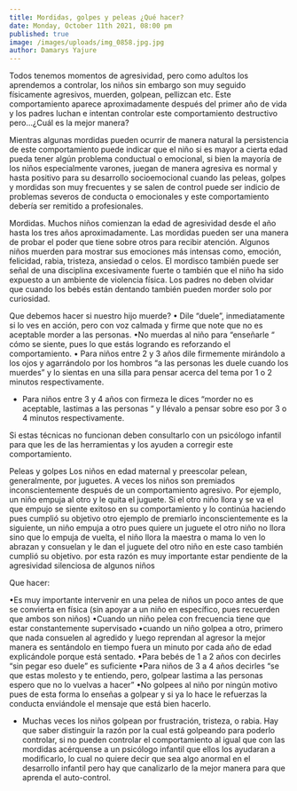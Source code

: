 ```yaml
---
title: Mordidas, golpes y peleas ¿Qué hacer?
date: Monday, October 11th 2021, 08:00 pm
published: true
image: /images/uploads/img_0858.jpg.jpg
author: Damarys Yajure
---
```

Todos tenemos momentos de agresividad, pero como adultos los aprendemos a controlar, los niños sin embargo son muy seguido físicamente agresivos, muerden, golpean, pellizcan etc. Este comportamiento aparece aproximadamente después del primer año de vida y los padres luchan e intentan controlar este comportamiento destructivo pero…¿Cuál es la mejor manera?

Mientras algunas mordidas pueden ocurrir de manera natural la persistencia de este comportamiento puede indicar que el niño si es mayor a cierta edad pueda tener algún problema conductual o emocional, si bien la mayoría de los niños especialmente varones, juegan de manera agresiva es normal y hasta positivo para su desarrollo socioemocional cuando las peleas, golpes y mordidas son muy frecuentes y se salen de control puede ser indicio de problemas severos de conducta o emocionales y este comportamiento debería ser remitido a profesionales.

Mordidas.
Muchos niños comienzan la edad de agresividad desde el año hasta los tres años aproximadamente. Las mordidas pueden ser una manera de probar el poder que tiene sobre otros para recibir atención. Algunos niños muerden para mostrar sus emociones más intensas como, emoción, felicidad, rabia, tristeza, ansiedad o celos.  El mordisco también puede ser señal de una disciplina excesivamente fuerte o también que el niño ha sido expuesto a un ambiente de violencia física. Los padres no deben olvidar que cuando los bebés están dentando también pueden morder solo por curiosidad.

Que debemos hacer si nuestro hijo muerde?
• Dile “duele”, inmediatamente si lo ves en acción, pero con voz calmada y firme que note que no es aceptable morder a las personas.
•No muerdas al niño para “enseñarle “ cómo se siente, pues lo que estás logrando es reforzando el comportamiento.
• Para niños entre 2 y 3 años dile firmemente mirándolo a los ojos y agarrándolo por los hombros “a las personas les duele cuando los muerdes” y lo sientas en una silla para pensar acerca del tema por 1 o 2 minutos respectivamente.

* Para niños entre 3 y 4 años con firmeza le dices “morder no es aceptable, lastimas a las personas “ y llévalo a pensar sobre eso por 3 o 4 minutos respectivamente.

Si estas técnicas no funcionan deben consultarlo con un psicólogo infantil para que les de las herramientas  y los ayuden a corregir este comportamiento.

Peleas y golpes
Los niños en edad maternal y preescolar pelean, generalmente, por juguetes. A veces los niños son premiados inconscientemente después de un comportamiento agresivo. Por ejemplo, un niño empuja al otro y le quita el juguete. Si el otro niño llora y se va el que empujo se siente exitoso en su comportamiento y lo continúa haciendo pues cumplió su objetivo otro ejemplo de premiarlo inconscientemente es la siguiente, un niño empuja a otro pues quiere un juguete el otro niño no llora sino que lo empuja de vuelta, el niño llora la maestra o mama lo ven lo abrazan y consuelan y le dan el juguete del otro niño en este caso también cumplió su objetivo. por esta razón es muy importante estar pendiente de la agresividad silenciosa de algunos niños

Que hacer:

•Es muy importante intervenir en una pelea de niños un poco antes de que se convierta en física (sin apoyar a un niño en específico, pues recuerden que ambos son niños)
•Cuando un niño pelea con frecuencia tiene que estar constantemente supervisado
•cuando un niño golpea a otro, primero que nada consuelen al agredido y luego reprendan al agresor la mejor manera es sentándolo en tiempo fuera un minuto por cada año de edad explicándole porque está sentado.
•Para bebés de 1 a 2 años con decirles “sin pegar eso duele” es suficiente
•Para niños de 3 a 4 años decirles “se que estas molesto y te entiendo, pero, golpear lastima a las personas espero que no lo vuelvas a hacer”
 •No golpees al niño por ningún motivo pues de esta forma lo enseñas a golpear y si ya lo hace le refuerzas la conducta enviándole el mensaje que está bien hacerlo.

* Muchas veces los niños golpean por frustración, tristeza, o rabia.  Hay que saber distinguir la razón por la cual está golpeando para poderlo controlar, si no pueden controlar el comportamiento al igual que con las mordidas acérquense a un psicólogo infantil que ellos los ayudaran a modificarlo, lo cual no quiere decir que sea algo anormal en el desarrollo infantil pero hay que canalizarlo de la mejor manera para que aprenda el auto-control.